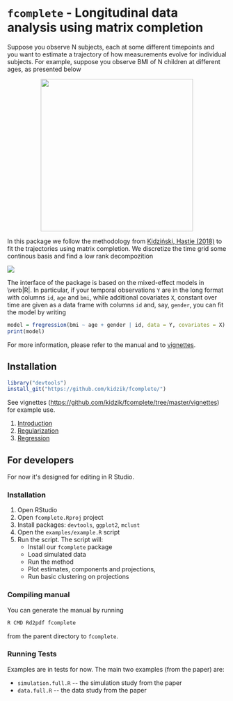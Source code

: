# `fcomplete` - Longitudinal data analysis using matrix completion

Suppose you observe N subjects, each at some different timepoints and you want to estimate a trajectory of how measurements evolve for individual subjects. For example, suppose you observe BMI of N children at different ages, as presented below

<div style="text-align: center"><img src="https://s3-eu-west-1.amazonaws.com/kidzinski/kidzinski/fcomplete/grouped.png" width="350" /></div>

In this package we follow the methodology from [Kidziński, Hastie (2018)](https://arxiv.org/abs/1809.08771) to fit the trajectories using matrix completion. We discretize the time grid some continous basis and find a low rank decompozition

![](https://s3-eu-west-1.amazonaws.com/kidzinski/kidzinski/fcomplete/intro-1.png)

The interface of the package is based on the mixed-effect models in \verb|R|. In particular, if your temporal observations `Y` are in the long format with columns `id`, `age` and `bmi`, while additional covariates `X`, constant over time are given as a data frame with columns `id` and, say, `gender`, you can fit the model by writing

```R
model = fregression(bmi ~ age + gender | id, data = Y, covariates = X)
print(model)
```

For more information, please refer to the manual and to [vignettes](https://github.com/kidzik/fcomplete/tree/master/vignettes).

## Installation

```R
library("devtools")
install_git("https://github.com/kidzik/fcomplete/")
```

See vignettes (https://github.com/kidzik/fcomplete/tree/master/vignettes) for example use.
1. [Introduction](https://github.com/kidzik/fcomplete/tree/master/vignettes/fcomplete.ipynb)
2. [Regularization](https://github.com/kidzik/fcomplete/tree/master/vignettes/Regularization.ipynb)
3. [Regression](https://github.com/kidzik/fcomplete/tree/master/vignettes/Regression.ipynb)

## For developers

For now it's designed for editing in R Studio.

### Installation
1. Open RStudio
2. Open `fcomplete.Rproj` project
3. Install packages: `devtools`, `ggplot2`, `mclust`
4. Open the `examples/example.R` script
5. Run the script. The script will:
    * Install our `fcomplete` package
    * Load simulated data
    * Run the method
    * Plot estimates, components and projections,
    * Run basic clustering on projections

### Compiling manual

You can generate the manual by running
```bash
R CMD Rd2pdf fcomplete
```
from the parent directory to `fcomplete`.

### Running Tests

Examples are in tests for now. The main two examples (from the paper) are:
* `simulation.full.R` -- the simulation study from the paper
* `data.full.R` -- the data study from the paper

